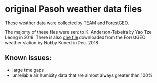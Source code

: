 # original Pasoh weather data files

These weather data were collected by [TEAM](https://github.com/forestgeo/Climate/tree/master/Climate_Data/Met_Stations/Pasoh/original_source_files/TEAM) and [ForestGEO](https://github.com/forestgeo/Climate/tree/master/Climate_Data/Met_Stations/Pasoh/original_source_files/ForestGEO%20station).

The majority of these files were sent to K. Anderson-Teixeira by Yao Tze Leong in 2018. There is also [one file](https://github.com/forestgeo/Climate/blob/master/Met_Station_Data/Pasoh/original_source_files/ForestGEO%20station/2018/CR1000_CLData.dat) downloaded from the ForestGEO weather station by Nobby Kunert in Dec. 2018. 

## Known issues:
- large time gaps 
- unreliable air humidity data that are almost always greater than 100%

